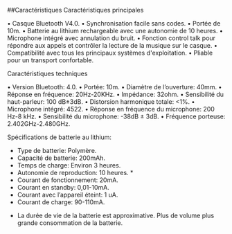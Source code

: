 ##Caractéristiques
Caractéristiques principales 

• Casque Bluetooth V4.0. 
• Synchronisation facile sans codes. 
• Portée de 10m. 
• Batterie au lithium rechargeable avec une autonomie de 10 heures. 
• Microphone intégré avec annulation du bruit. 
• Fonction control talk pour répondre aux appels et contrôler la lecture de la musique sur le casque. 
• Compatibilité avec tous les principaux systèmes d'exploitation. 
• Pliable pour un transport confortable. 




Caractéristiques techniques

• Version Bluetooth: 4.0. 
• Portée: 10m. 
• Diamètre de l’ouverture: 40mm. 
• Réponse en fréquence: 20Hz-20KHz. 
• Impédance: 32ohm. 
• Sensibilité du haut-parleur: 100 dB±3dB. 
• Distorsion harmonique totale: <1%. 
• Microphone intégré: 4522. 
• Réponse en fréquence du microphone: 200 Hz-8 kHz. 
• Sensibilité du microphone: -38dB ± 3dB. 
• Fréquence porteuse: 2.402GHz-2.480GHz. 





Spécifications de batterie au lithium: 
- Type de batterie: Polymère. 
- Capacité de batterie: 200mAh. 
- Temps de charge: Environ 3 heures. 
- Autonomie de reproduction: 10 heures. * 
- Courant de fonctionnement: 20mA. 
- Courant en standby: 0,01-10mA. 
- Courant avec l’appareil éteint: 1 uA. 
- Courant de charge: 90-110mA. 

* La durée de vie de la batterie est approximative. Plus de volume plus grande consommation de la batterie.
